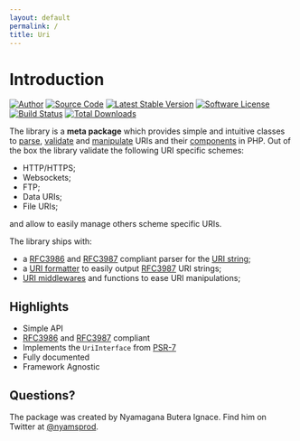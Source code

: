 ```yaml
---
layout: default
permalink: /
title: Uri
---
```


# Introduction

[![Author](http://img.shields.io/badge/author-@nyamsprod-blue.svg?style=flat-square)](https://twitter.com/nyamsprod)
[![Source Code](http://img.shields.io/badge/source-league/uri-blue.svg?style=flat-square)](https://github.com/thephpleague/uri)
[![Latest Stable Version](https://img.shields.io/github/release/thephpleague/uri.svg?style=flat-square)](https://packagist.org/packages/league/uri)
[![Software License](https://img.shields.io/badge/license-MIT-brightgreen.svg?style=flat-square)](LICENSE.md)
[![Build Status](https://img.shields.io/travis/thephpleague/uri/master.svg?style=flat-square)](https://travis-ci.org/thephpleague/uri)
[![Total Downloads](https://img.shields.io/packagist/dt/league/uri.svg?style=flat-square)](https://packagist.org/packages/league/uri)

The library is a **meta package** which provides simple and intuitive classes to [parse](/5.0/parser/), [validate](/5.0/schemes/) and [manipulate](/5.0/manipulations/) URIs and their [components](/5.0/components/) in PHP. Out of the box the library validate the following URI specific schemes:

- HTTP/HTTPS;
- Websockets;
- FTP;
- Data URIs;
- File URIs;

and allow to easily manage others scheme specific URIs.

The library ships with:

- a [RFC3986][] and [RFC3987][] compliant parser for the [URI string](/5.0/parser/);
- a [URI formatter](/5.0/manipulations/formatter/) to easily output [RFC3987][] URI strings;
- [URI middlewares](/5.0/manipulations/middlewares/) and functions to ease URI manipulations;

Highlights
------

- Simple API
- [RFC3986][] and [RFC3987][] compliant
- Implements the `UriInterface` from [PSR-7][]
- Fully documented
- Framework Agnostic

Questions?
------

The package was created by Nyamagana Butera Ignace. Find him on Twitter at [@nyamsprod][].

[PSR-7]: http://www.php-fig.org/psr/psr-7/
[RFC3986]: http://tools.ietf.org/html/rfc3986
[RFC3987]: http://tools.ietf.org/html/rfc3987
[@nyamsprod]: https://twitter.com/nyamsprod